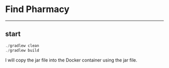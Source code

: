 # Find Pharmacy
___
## start
```java
./gradlew clean
./gradlew build
```

I will copy the jar file into the Docker container using the jar file.